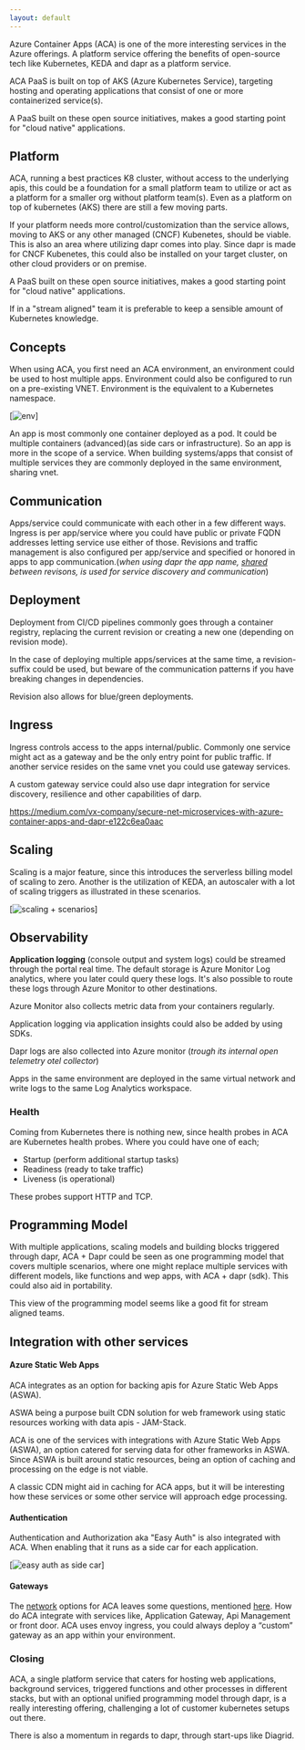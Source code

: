 ```yaml
---
layout: default
---
```


Azure Container Apps (ACA) is one of the more interesting services in the Azure offerings. A platform service offering the benefits of open-source tech like Kubernetes, KEDA and dapr as a platform service. 

ACA PaaS is built on top of AKS (Azure Kubernetes Service), targeting hosting and operating applications that consist of one or more containerized service(s).

A PaaS built on these open source initiatives, makes a good starting point for "cloud native" applications.

## Platform
ACA, running a best practices K8 cluster, without access to the underlying apis, this could be a foundation for a small platform team to utilize or act as a platform for a smaller org without platform team(s). Even as a platform on top of kubernetes (AKS) there are still a few moving parts.

If your platform needs more control/customization than the service allows, moving to AKS or any other managed (CNCF) Kubenetes, should be viable. This is also an area where utilizing dapr comes into play. Since dapr is made for CNCF Kubenetes, this could also be installed on your target cluster, on other cloud providers or on premise.

A PaaS built on these open source initiatives, makes a good starting point for "cloud native" applications.

If in a "stream aligned" team it is preferable to keep a sensible amount of Kubernetes knowledge.

## Concepts 
When using ACA, you first need an ACA environment, an environment could be used to host multiple apps. Environment could also be configured to run on a pre-existing VNET. Environment is the equivalent to a Kubernetes namespace.

[![env](https://learn.microsoft.com/en-us/azure/container-apps/media/environments/azure-container-apps-environments.png)]

An app is most commonly one container deployed as a pod. It could be multiple containers (advanced)(as side cars or infrastructure). So an app is more in the scope of a service. When building systems/apps that consist of multiple services they are commonly deployed in the same environment, sharing vnet.
 
## Communication
Apps/service could communicate with each other in a few different ways. Ingress is per app/service where you could have public or private FQDN addresses letting service use either of those. Revisions and traffic management is also configured per app/service and specified or honored in apps to app communication.(*when using dapr the app name, [shared](https://github.com/microsoft/azure-container-apps/issues/372) between revisons, is used for service discovery and communication*)

## Deployment
Deployment from CI/CD pipelines commonly goes through a container registry, replacing the current revision or creating a new one (depending on revision mode).

In the case of deploying multiple apps/services at the same time, a revision-suffix could be used, but beware of the communication patterns if you have breaking changes in dependencies. 

Revision also allows for blue/green deployments.

## Ingress
Ingress controls access to the apps internal/public. Commonly one service might act as a gateway and be the only entry point for public traffic. If another service resides on the same vnet you could use gateway services. 

A custom gateway service could also use dapr integration for service discovery, resilience and other capabilities of darp.

https://medium.com/vx-company/secure-net-microservices-with-azure-container-apps-and-dapr-e122c6ea0aac

## Scaling
Scaling is a major feature, since this introduces the serverless billing model of scaling to zero. Another is the utilization of KEDA, an autoscaler with a lot of scaling triggers as illustrated in these scenarios.

[![scaling + scenarios](https://learn.microsoft.com/en-us/azure/container-apps/media/overview/azure-container-apps-example-scenarios.png)]

## Observability 
**Application logging** (console output and system logs) could be streamed through the portal real time. The default storage is Azure Monitor Log analytics, where you later could query these logs. It's also possible to route these logs through Azure Monitor to other destinations.

Azure Monitor also collects metric data from your containers regularly.

Application logging via application insights could also be added by using SDKs.

Dapr logs are also collected into Azure monitor (*trough its internal open telemetry otel collector*)

Apps in the same environment are deployed in the same virtual network and write logs to the same Log Analytics workspace.

### Health
Coming from Kubernetes there is nothing new, since health probes in ACA are Kubernetes health probes. Where you could have one of each;

- Startup (perform additional startup tasks)
- Readiness (ready to take traffic)
- Liveness (is operational)

These probes support HTTP and TCP.

## Programming Model
With multiple applications, scaling models and building blocks triggered through dapr, ACA + Dapr could be seen as one programming model that covers multiple scenarios, where one might replace multiple services with different models, like functions and wep apps, with ACA + dapr (sdk). This could also aid in portability.

This view of the programming model seems like a good fit for stream aligned teams.

## Integration with other services

#### Azure Static Web Apps

ACA integrates as an option for backing apis for Azure Static Web Apps (ASWA).

ASWA being a purpose built CDN solution for web framework using static resources working with data apis - JAM-Stack.

ACA is one of the services with integrations with Azure Static Web Apps (ASWA), an option catered for serving data for other frameworks in ASWA. Since ASWA is built around static resources, being an option of caching and processing on the edge is not viable. 

A classic CDN might aid in caching for ACA apps, but it will be interesting how these services or some other service will approach edge processing.

#### Authentication
Authentication and Authorization aka "Easy Auth" is also integrated with ACA. When enabling that it runs as a side car for each application.

[![easy auth as side car](https://learn.microsoft.com/en-us/azure/container-apps/media/authentication/architecture.png)]

#### Gateways

The [network](https://learn.microsoft.com/en-us/azure/container-apps/networking) options for ACA leaves some questions, mentioned [here](https://github.com/microsoft/azure-container-apps/issues/414). How do ACA integrate with services like, Application Gateway, Api Management or front door. ACA uses envoy ingress, you could always deploy a “custom” gateway as an app within your environment.

### Closing

ACA, a single platform service that caters for hosting web applications, background services, triggered functions and other processes in different stacks, but with an optional unified programming model through dapr, is a really interesting offering, challenging a lot of customer kubernetes setups out there.

There is also a momentum in regards to dapr, through start-ups like Diagrid.




